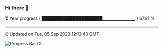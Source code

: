 ### Hi there 👋

⏳ Year progress { ████████████████████▁▁▁▁▁▁▁▁▁▁ } 67.81 %

---

⏰ Updated on Tue, 05 Sep 2023 12:13:43 GMT

![Progress Bar CI](https://github.com/Shyam-Makwana/GitHub-Actions-Demo/workflows/Progress%20Bar%20CI/badge.svg)
